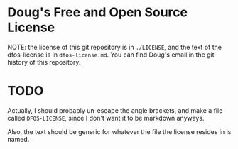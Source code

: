 # Doug's Free and Open Source License
NOTE: the license of this git repository is in `./LICENSE`, and the text of the dfos-license is in `dfos-license.md`. You can find Doug's email in the git history of this repository.

# TODO
Actually, I should probably un-escape the angle brackets, and make a file called `DFOS-LICENSE`, since I don't want it to be markdown anyways.

Also, the text should be generic for whatever the file the license resides in is named.
